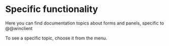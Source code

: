 # Specific functionality

Here you can find documentation topics about forms and panels, specific to @@winclient

To see a specific topic, choose it from the menu.